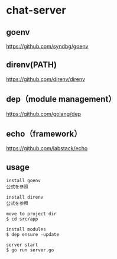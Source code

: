 # chat-server

## goenv

https://github.com/syndbg/goenv

## direnv(PATH)

https://github.com/direnv/direnv

## dep（module management）

https://github.com/golang/dep

## echo（framework）

https://github.com/labstack/echo

## usage

```
install goenv
公式を参照

install direnv
公式を参照

move to project dir
$ cd src/app

install modules
$ dep ensure -update

server start
$ go run server.go
```
